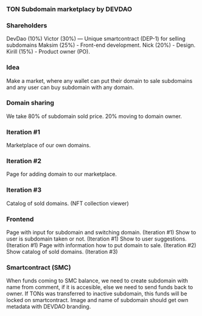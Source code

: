 ### TON Subdomain marketplacy by DEVDAO

### Shareholders
DevDao (10%)
Victor (30%) — Unique smartcontract (DEP-1) for selling subdomains
Maksim (25%) - Front-end development.
Nick (20%) - Design.
Kirill (15%) - Product owner (PO).


### Idea
Make a market, where any wallet can put their domain to sale subdomains and any user can buy subdomain with any domain.

### Domain sharing
We take 80% of subdomain sold price.
20% moving to domain owner.

### Iteration #1
Marketplace of our own domains.

### Iteration #2
Page for adding domain to our marketplace.

### Iteration #3
Catalog of sold domains. (NFT collection viewer)

### Frontend
Page with input for subdomain and switching domain. (Iteration #1)
Show to user is subdomain taken or not. (Iteration #1)
Show to user suggestions. (Iteration #1)
Page with information how to put domain to sale. (Iteration #2)
Show catalog of sold domains. (Iteration #3)

### Smartcontract (SMC)
When funds coming to SMC balance, we need to create subdomain with name from comment, if it is accesible, else we need to send funds back to owner.
If TONs was transferred to inactive subdomain, this funds will be locked on smartcontract.
Image and name of subdomain should get own metadata with DEVDAO branding.
